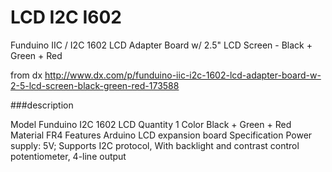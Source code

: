 # LCD I2C I602

Funduino IIC / I2C 1602 LCD Adapter Board w/ 2.5" LCD Screen - Black + Green + Red 


from dx http://www.dx.com/p/funduino-iic-i2c-1602-lcd-adapter-board-w-2-5-lcd-screen-black-green-red-173588


###description

Model Funduino I2C 1602 LCD
Quantity  1
Color Black + Green + Red
Material  FR4
Features  Arduino LCD expansion board
Specification Power supply: 5V; Supports I2C protocol, With backlight and contrast control potentiometer, 4-line output
